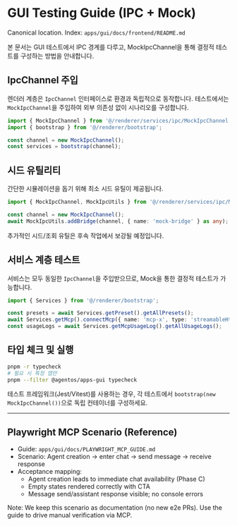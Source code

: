 # GUI Testing Guide (IPC + Mock)

Canonical location. Index: `apps/gui/docs/frontend/README.md`

본 문서는 GUI 테스트에서 IPC 경계를 다루고, MockIpcChannel을 통해 결정적 테스트를 구성하는 방법을 안내합니다.

## IpcChannel 주입

렌더러 계층은 `IpcChannel` 인터페이스로 환경과 독립적으로 동작합니다. 테스트에서는 `MockIpcChannel`을 주입하여 외부 의존성 없이 시나리오를 구성합니다.

```ts
import { MockIpcChannel } from '@/renderer/services/ipc/MockIpcChannel';
import { bootstrap } from '@/renderer/bootstrap';

const channel = new MockIpcChannel();
const services = bootstrap(channel);
```

## 시드 유틸리티

간단한 시뮬레이션을 돕기 위해 최소 시드 유틸이 제공됩니다.

```ts
import { MockIpcChannel, MockIpcUtils } from '@/renderer/services/ipc/MockIpcChannel';

const channel = new MockIpcChannel();
await MockIpcUtils.addBridge(channel, { name: 'mock-bridge' } as any);
```

추가적인 시드/조회 유틸은 후속 작업에서 보강될 예정입니다.

## 서비스 계층 테스트

서비스는 모두 동일한 `IpcChannel`을 주입받으므로, Mock을 통한 결정적 테스트가 가능합니다.

```ts
import { Services } from '@/renderer/bootstrap';

const presets = await Services.getPreset().getAllPresets();
await Services.getMcp().connectMcp({ name: 'mcp-x', type: 'streamableHttp' } as any);
const usageLogs = await Services.getMcpUsageLog().getAllUsageLogs();
```

## 타입 체크 및 실행

```bash
pnpm -r typecheck
# 필요 시 특정 앱만
pnpm --filter @agentos/apps-gui typecheck
```

테스트 프레임워크(Jest/Vitest)를 사용하는 경우, 각 테스트에서 `bootstrap(new MockIpcChannel())`으로 독립 컨테이너를 구성하세요.

---

## Playwright MCP Scenario (Reference)

- Guide: `apps/gui/docs/PLAYWRIGHT_MCP_GUIDE.md`
- Scenario: Agent creation → enter chat → send message → receive response
- Acceptance mapping:
  - Agent creation leads to immediate chat availability (Phase C)
  - Empty states rendered correctly with CTA
  - Message send/assistant response visible; no console errors

Note: We keep this scenario as documentation (no new e2e PRs). Use the guide to drive manual verification via MCP.
